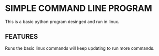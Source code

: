 # SIMPLE COMMAND LINE PROGRAM

This is a basic python program desinged and run in linux.

## FEATURES

Runs the basic linux commands will keep updating to run more commands.
